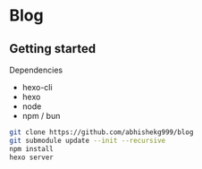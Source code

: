 # Blog


## Getting started
Dependencies
- hexo-cli
- hexo
- node
- npm / bun

```sh
git clone https://github.com/abhishekg999/blog
git submodule update --init --recursive
npm install
hexo server
```
